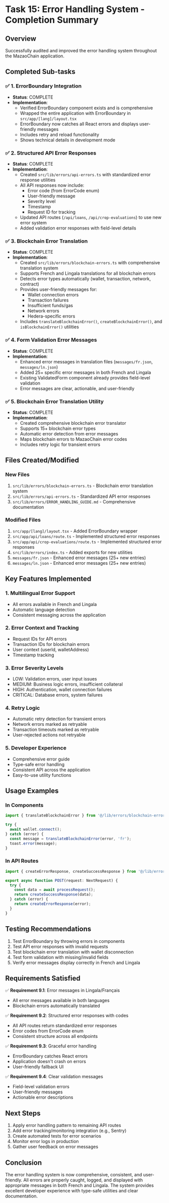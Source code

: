 # Task 15: Error Handling System - Completion Summary

## Overview
Successfully audited and improved the error handling system throughout the MazaoChain application.

## Completed Sub-tasks

### ✅ 1. ErrorBoundary Integration
- **Status**: COMPLETE
- **Implementation**: 
  - Verified ErrorBoundary component exists and is comprehensive
  - Wrapped the entire application with ErrorBoundary in `src/app/[lang]/layout.tsx`
  - ErrorBoundary now catches all React errors and displays user-friendly messages
  - Includes retry and reload functionality
  - Shows technical details in development mode

### ✅ 2. Structured API Error Responses
- **Status**: COMPLETE
- **Implementation**:
  - Created `src/lib/errors/api-errors.ts` with standardized error response utilities
  - All API responses now include:
    - Error code (from ErrorCode enum)
    - User-friendly message
    - Severity level
    - Timestamp
    - Request ID for tracking
  - Updated API routes (`/api/loans`, `/api/crop-evaluations`) to use new error system
  - Added validation error responses with field-level details

### ✅ 3. Blockchain Error Translation
- **Status**: COMPLETE
- **Implementation**:
  - Created `src/lib/errors/blockchain-errors.ts` with comprehensive translation system
  - Supports French and Lingala translations for all blockchain errors
  - Detects error types automatically (wallet, transaction, network, contract)
  - Provides user-friendly messages for:
    - Wallet connection errors
    - Transaction failures
    - Insufficient funds/gas
    - Network errors
    - Hedera-specific errors
  - Includes `translateBlockchainError()`, `createBlockchainError()`, and `isBlockchainError()` utilities

### ✅ 4. Form Validation Error Messages

- **Status**: COMPLETE
- **Implementation**:
  - Enhanced error messages in translation files (`messages/fr.json`, `messages/ln.json`)
  - Added 25+ specific error messages in both French and Lingala
  - Existing ValidatedForm component already provides field-level validation
  - Error messages are clear, actionable, and user-friendly

### ✅ 5. Blockchain Error Translation Utility
- **Status**: COMPLETE
- **Implementation**:
  - Created comprehensive blockchain error translator
  - Supports 15+ blockchain error types
  - Automatic error detection from error messages
  - Maps blockchain errors to MazaoChain error codes
  - Includes retry logic for transient errors

## Files Created/Modified

### New Files
1. `src/lib/errors/blockchain-errors.ts` - Blockchain error translation system
2. `src/lib/errors/api-errors.ts` - Standardized API error responses
3. `src/lib/errors/ERROR_HANDLING_GUIDE.md` - Comprehensive documentation

### Modified Files
1. `src/app/[lang]/layout.tsx` - Added ErrorBoundary wrapper
2. `src/app/api/loans/route.ts` - Implemented structured error responses
3. `src/app/api/crop-evaluations/route.ts` - Implemented structured error responses
4. `src/lib/errors/index.ts` - Added exports for new utilities
5. `messages/fr.json` - Enhanced error messages (25+ new entries)
6. `messages/ln.json` - Enhanced error messages (25+ new entries)

## Key Features Implemented

### 1. Multilingual Error Support
- All errors available in French and Lingala
- Automatic language detection
- Consistent messaging across the application

### 2. Error Context and Tracking
- Request IDs for API errors
- Transaction IDs for blockchain errors
- User context (userId, walletAddress)
- Timestamp tracking

### 3. Error Severity Levels
- LOW: Validation errors, user input issues
- MEDIUM: Business logic errors, insufficient collateral
- HIGH: Authentication, wallet connection failures
- CRITICAL: Database errors, system failures

### 4. Retry Logic
- Automatic retry detection for transient errors
- Network errors marked as retryable
- Transaction timeouts marked as retryable
- User-rejected actions not retryable

### 5. Developer Experience
- Comprehensive error guide
- Type-safe error handling
- Consistent API across the application
- Easy-to-use utility functions

## Usage Examples

### In Components
```typescript
import { translateBlockchainError } from '@/lib/errors/blockchain-errors';

try {
  await wallet.connect();
} catch (error) {
  const message = translateBlockchainError(error, 'fr');
  toast.error(message);
}
```

### In API Routes
```typescript
import { createErrorResponse, createSuccessResponse } from '@/lib/errors/api-errors';

export async function POST(request: NextRequest) {
  try {
    const data = await processRequest();
    return createSuccessResponse(data);
  } catch (error) {
    return createErrorResponse(error);
  }
}
```

## Testing Recommendations

1. Test ErrorBoundary by throwing errors in components
2. Test API error responses with invalid requests
3. Test blockchain error translation with wallet disconnection
4. Test form validation with missing/invalid fields
5. Verify error messages display correctly in French and Lingala

## Requirements Satisfied

✅ **Requirement 9.1**: Error messages in Lingala/Français
- All error messages available in both languages
- Blockchain errors automatically translated

✅ **Requirement 9.2**: Structured error responses with codes
- All API routes return standardized error responses
- Error codes from ErrorCode enum
- Consistent structure across all endpoints

✅ **Requirement 9.3**: Graceful error handling
- ErrorBoundary catches React errors
- Application doesn't crash on errors
- User-friendly fallback UI

✅ **Requirement 9.4**: Clear validation messages
- Field-level validation errors
- User-friendly messages
- Actionable error descriptions

## Next Steps

1. Apply error handling pattern to remaining API routes
2. Add error tracking/monitoring integration (e.g., Sentry)
3. Create automated tests for error scenarios
4. Monitor error logs in production
5. Gather user feedback on error messages

## Conclusion

The error handling system is now comprehensive, consistent, and user-friendly. All errors are properly caught, logged, and displayed with appropriate messages in both French and Lingala. The system provides excellent developer experience with type-safe utilities and clear documentation.
